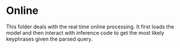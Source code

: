Online
===========

This folder deals with the real time online processing. It first loads the model and then interact with inference code to get the most likely keyphrases given the parsed query.


